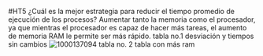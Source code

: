 #HT5
¿Cuál es la mejor estrategia para reducir el tiempo promedio de ejecución de los procesos?
Aumentar tanto la memoria como el procesador, ya que mientras el procesador es capaz de hacer más tareas, el aumento de memoria RAM le permite ser más rápido.
tabla no.1 desviación y tiempos sin cambios
![1000137094](https://github.com/user-attachments/assets/3b0a1dbb-5a7b-45d9-bea5-48edc329d0e0)
tabla no. 2 tabla con más ram
